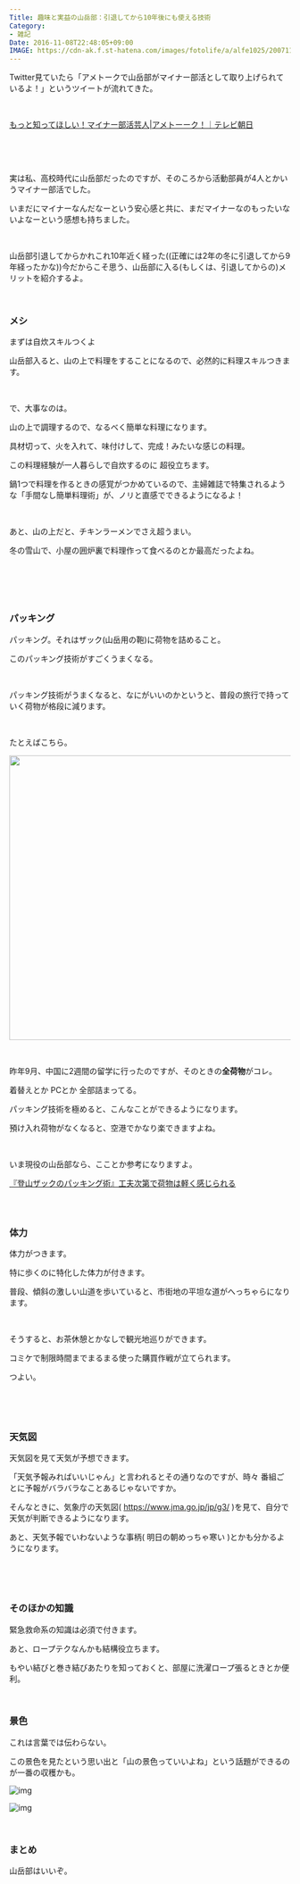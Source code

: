 ```yaml
---
Title: 趣味と実益の山岳部：引退してから10年後にも使える技術
Category:
- 雑記
Date: 2016-11-08T22:48:05+09:00
IMAGE: https://cdn-ak.f.st-hatena.com/images/fotolife/a/alfe1025/20071124/20071124070038.jpg
---
```



Twitter見ていたら「アメトークで山岳部がマイナー部活として取り上げられているよ！」というツイートが流れてきた。

 

<a href="https://www.tv-asahi.co.jp/ametalk/backnumber/0634/">もっと知ってほしい！マイナー部活芸人|アメトーーク！｜テレビ朝日</a>

 

 

実は私、高校時代に山岳部だったのですが、そのころから活動部員が4人とかいうマイナー部活でした。

いまだにマイナーなんだなーという安心感と共に、まだマイナーなのもったいないよなーという感想も持ちました。

 

山岳部引退してからかれこれ10年近く経った((正確には2年の冬に引退してから9年経ったかな))今だからこそ思う、山岳部に入る(もしくは、引退してからの)メリットを紹介するよ。

 

### メシ


まずは自炊スキルつくよ

山岳部入ると、山の上で料理をすることになるので、必然的に料理スキルつきます。

 

で、大事なのは。

山の上で調理するので、なるべく簡単な料理になります。

具材切って、火を入れて、味付けして、完成！みたいな感じの料理。

この料理経験が一人暮らしで自炊するのに 超役立ちます。

鍋1つで料理を作るときの感覚がつかめているので、主婦雑誌で特集されるような「手間なし簡単料理術」が、ノリと直感でできるようになるよ！

 

あと、山の上だと、チキンラーメンでさえ超うまい。

冬の雪山で、小屋の囲炉裏で料理作って食べるのとか最高だったよね。

<img class="magnifiable" src="https://lh3.googleusercontent.com/-7jZQqWhsr-g/WCHOEK_u_dI/AAAAAAAAWBk/RQFkI-5b7eon-rWAWLH8tWWWioJMhUsewCKgB/s1024/08.JPG" alt="" />

 

 

### パッキング


パッキング。それはザック(山岳用の鞄)に荷物を詰めること。

このパッキング技術がすごくうまくなる。

 

パッキング技術がうまくなると、なにがいいのかというと、普段の旅行で持っていく荷物が格段に減ります。

 

たとえばこちら。

<img class="magnifiable" src="https://lh3.googleusercontent.com/-iBWtdhESrk0/WCHPAT2RvKI/AAAAAAAAWBs/GOrPLFIgNiYFvVW8P1IZu2POiBubfPlJQCKgB/s1024/IMG_20150906_072902.jpg" alt="" width="510" />

 

昨年9月、中国に2週間の留学に行ったのですが、そのときの<strong>全荷物</strong>がコレ。

着替えとか PCとか 全部詰まってる。

パッキング技術を極めると、こんなことができるようになります。

預け入れ荷物がなくなると、空港でかなり楽できますよね。

 

いま現役の山岳部なら、こことか参考になりますよ。

<a href="https://toolgear-superior.info/ultralight_packing.html">『登山ザックのパッキング術』工夫次第で荷物は軽く感じられる</a>

###  


### 体力


体力がつきます。

特に歩くのに特化した体力が付きます。

普段、傾斜の激しい山道を歩いていると、市街地の平坦な道がへっちゃらになります。

 

そうすると、お茶休憩とかなしで観光地巡りができます。

コミケで制限時間までまるまる使った購買作戦が立てられます。

つよい。

 

 

### 天気図


天気図を見て天気が予想できます。

「天気予報みればいいじゃん」と言われるとその通りなのですが、時々 番組ごとに予報がバラバラなことあるじゃないですか。

そんなときに、気象庁の天気図( <a href="https://www.jma.go.jp/jp/g3/">https://www.jma.go.jp/jp/g3/</a> )を見て、自分で天気が判断できるようになります。

あと、天気予報でいわないような事柄( 明日の朝めっちゃ寒い )とかも分かるようになります。

 

 

### そのほかの知識


緊急救命系の知識は必須で付きます。

あと、ロープテクなんかも結構役立ちます。

もやい結びと巻き結びあたりを知っておくと、部屋に洗濯ロープ張るときとか便利。

 

### 景色


これは言葉では伝わらない。

この景色を見たという思い出と「山の景色っていいよね」という話題ができるのが一番の収穫かも。

![img](https://cdn-ak.f.st-hatena.com/images/fotolife/a/alfe1025/20071124/20071124070038.jpg)

![img](https://cdn-ak.f.st-hatena.com/images/fotolife/a/alfe1025/20080315/20080315124955.jpg)

 

### まとめ


山岳部はいいぞ。

 

 
